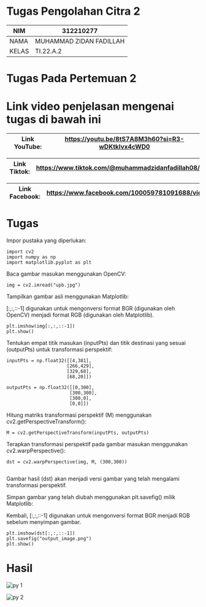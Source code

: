 # Tugas Pengolahan Citra 2


| NIM | 312210277 |
| --- | --- |
| NAMA |  MUHAMMAD ZIDAN FADILLAH |
| KELAS | TI.22.A.2 |






# Tugas Pada Pertemuan 2

# Link video penjelasan mengenai tugas di bawah ini 

| Link YouTube: | https://youtu.be/8tS7A8M3h60?si=R3-wDKtkIvx4cWD0  |
| --- | --- |

| Link Tiktok: |  https://www.tiktok.com/@muhammadzidanfadillah08/video/7345348799881137409  |
| --- | --- |

| Link Facebook: |  https://www.facebook.com/100059781091688/videos/2592440214266841 |
| --- | --- |


# Tugas 

Impor pustaka yang diperlukan:

```
import cv2
import numpy as np
import matplotlib.pyplot as plt
```

Baca gambar masukan menggunakan OpenCV:


```
img = cv2.imread("upb.jpg")
```

Tampilkan gambar asli menggunakan Matplotlib:

[:,:,::-1] digunakan untuk mengonversi format BGR (digunakan oleh OpenCV) menjadi format RGB (digunakan oleh Matplotlib).

```
plt.imshow(img[:,:,::-1])
plt.show()
```



Tentukan empat titik masukan (inputPts) dan titik destinasi yang sesuai (outputPts) untuk transformasi perspektif:

```
inputPts = np.float32([[4,381],
                      [266,429],
                      [329,68],
                      [68,20]])

outputPts = np.float32([[0,300],
                       [300,300],
                       [300,0],
                       [0,0]])
```
                       
Hitung matriks transformasi perspektif (M) menggunakan cv2.getPerspectiveTransform():

```
M = cv2.getPerspectiveTransform(inputPts, outputPts)

```

Terapkan transformasi perspektif pada gambar masukan menggunakan cv2.warpPerspective():

```
dst = cv2.warpPerspective(img, M, (300,300))
  
```
Gambar hasil (dst) akan menjadi versi gambar yang telah mengalami transformasi perspektif.

Simpan gambar yang telah diubah menggunakan plt.savefig() milik Matplotlib:

Kembali, [:,:,::-1] digunakan untuk mengonversi format BGR menjadi RGB sebelum menyimpan gambar.

```
plt.imshow(dst[:,:,::-1])
plt.savefig("output_image.png")
plt.show()

```

# Hasil 
![py 1](https://github.com/muhammadzidanfadilah/Pengolahan_citra_pertemuan_2/assets/115553474/0cf9fea0-649a-4f60-a45f-d34d8be0317e)

![py 2](https://github.com/muhammadzidanfadilah/Pengolahan_citra_pertemuan_2/assets/115553474/0bba8013-6a3a-461e-855c-f2598ba39a30)

